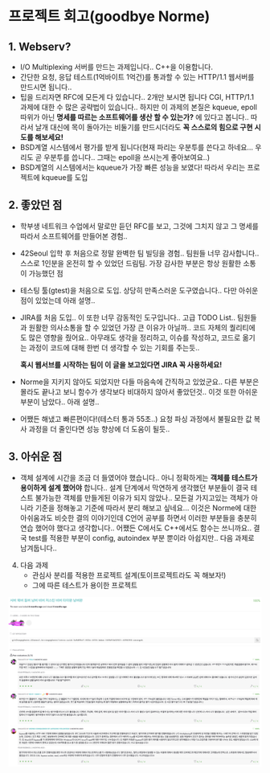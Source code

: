 # 프로젝트 회고(goodbye Norme)

## 1. Webserv?

- I/O Multiplexing 서버를 만드는 과제입니다.. C++을 이용합니다.
- 간단한 요청, 응답 테스트(1억바이트 1억건)를 통과할 수 있는 HTTP/1.1 웹서버를 만드시면 됩니다..
- 팁을 드리자면 RFC에 모든게 다 있습니다.. 2개만 보시면 됩니다 CGI, HTTP/1.1
  과제에 대한 수 많은 공략법이 있습니다.. 하지만 이 과제의 본질은
  kqueue, epoll 따위가 아닌 **명세를 따르는 소프트웨어를 생산 할 수 있는가?** 에 있다고 봅니다..
  따라서 날개 대신에 목이 돌아가는 비둘기를 만드시더라도 **꼭 스스로의 힘으로 구현 시도를 해보세요!** 
- BSD계열 시스템에서 평가를 받게 됩니다(현재 파리는 우분투를 쓴다고 하네요... 우리도 곧 우분투를 씁니다.. 그때는 epoll을 쓰시는게 좋아보여요..)
- BSD계열의 시스템에서는 kqueue가 가장 빠른 성능을 보였다! 따라서 우리는 프로젝트에 kqueue를 도입

## 2. 좋았던 점

- 학부생 네트워크 수업에서 말로만 듣던 RFC를 보고, 그것에 그치지 않고 그 명세를 따라서 소프트웨어를 만들어본 경험..

- 42Seoul 입학 후 처음으로 정말 완벽한 팀 빌딩을 경험.. 팀원들 너무 감사합니다..
  스스로 1인분을 온전히 할 수 있었던 드림팀. 가장 감사한 부분은 항상 원활한 소통이 가능했던 점

- 테스팅 툴(gtest)을 처음으로 도입. 상당히 만족스러운 도구였습니다.. 다만 아쉬운점이 있었는데 아래 설명..

- JIRA를 처음 도입.. 이 또한 너무 감동적인 도구입니다.. 고급 TODO List..
  팀원들과 원활한 의사소통을 할 수 있었던 가장 큰 이유가 아닐까..
  코드 자체의 퀄리티에도 많은 영향을 줬어요.. 아무래도 생각을 정리하고, 이슈를 작성하고, 코드로 옮기는 과정이
  코드에 대해 한번 더 생각할 수 있는 기회를 주는듯..

  **혹시 웹서브를 시작하는 팀이 이 글을 보고있다면 JIRA 꼭 사용하세요!**

- Norme을 지키지 않아도 되었지만 다들 마음속에 간직하고 있었군요.. 다른 부분은 몰라도
  끝나고 보니 함수가 생각보다 비대하지 않아서 좋았던것.. 이것 또한 아쉬운부분이 남았다.. 아래 설명..
- 어쨌든 해냈고 빠른편이다!(테스터 통과 55초..) 요청 파싱 과정에서 불필요한 값 복사 과정을 더 줄인다면
  성능 향상에 더 도움이 될듯..

## 3. 아쉬운 점

- 객체 설계에 시간을 조금 더 들였어야 했습니다.. 아니 정확하게는 **객체를 테스트가 용이하게 설계 했어야** 합니다..
  설계 단계에서 막연하게 생각했던 부분들이 결국 테스트 불가능한 객체를 만들게된 이유가 되지 않았나..
  모든걸 가지고있는 객체가 아니라 기준을 정해놓고 기준에 따라서 분리 해보고 싶네요...
  이것은 Norme에 대한 아쉬움과도 비슷한 결의 이야기인데 C언어 공부를 하면서 이러한 부분들을
  충분히 연습 했어야 했다고 생각합니다.. 어쨌든 C에서도 C++에서도 함수는 쓰니까요..
  결국 test를 적용한 부분이 config, autoindex 부분 뿐이라 아쉽지만.. 다음 과제로 남겨둡니다..

4. 다음 과제
   - 관심사 분리를 적용한 프로젝트 설계(토이프로젝트라도 꼭 해보자!)
   - 그에 따른 테스트가 용이한 프로젝트

![serv](/asset/serv.png)
